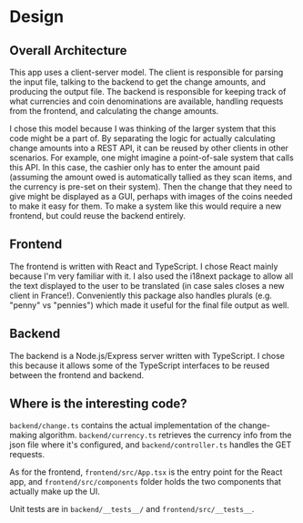 # Design

## Overall Architecture

This app uses a client-server model. The client is responsible for parsing the input file, talking to the backend to get the change amounts, and producing the output file. The backend is responsible for keeping track of what currencies and coin denominations are available, handling requests from the frontend, and calculating the change amounts.

I chose this model because I was thinking of the larger system that this code might be a part of. By separating the logic for actually calculating change amounts into a REST API, it can be reused by other clients in other scenarios. For example, one might imagine a point-of-sale system that calls this API. In this case, the cashier only has to enter the amount paid (assuming the amount owed is automatically tallied as they scan items, and the currency is pre-set on their system). Then the change that they need to give might be displayed as a GUI, perhaps with images of the coins needed to make it easy for them. To make a system like this would require a new frontend, but could reuse the backend entirely.

## Frontend

The frontend is written with React and TypeScript. I chose React mainly because I'm very familiar with it. I also used the i18next package to allow all the text displayed to the user to be translated (in case sales closes a new client in France!). Conveniently this package also handles plurals (e.g. "penny" vs "pennies") which made it useful for the final file output as well.

## Backend

The backend is a Node.js/Express server written with TypeScript. I chose this because it allows some of the TypeScript interfaces to be reused between the frontend and backend.

## Where is the interesting code?

`backend/change.ts` contains the actual implementation of the change-making algorithm. `backend/currency.ts` retrieves the currency info from the json file where it's configured, and `backend/controller.ts` handles the GET requests.

As for the frontend, `frontend/src/App.tsx` is the entry point for the React app, and `frontend/src/components` folder holds the two components that actually make up the UI.

Unit tests are in `backend/__tests__/` and `frontend/src/__tests__`.
